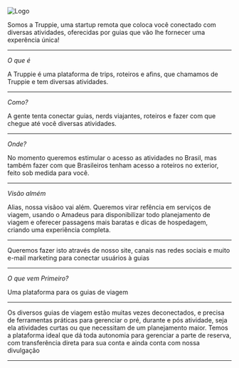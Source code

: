 ![Logo](https://truppie.com/assets/logo-flat-8815ef3639e143731f00922704c9fa09d5fc311e5433207cf6e8ca136d4edf32.png)

Somos a Truppie, uma startup remota que coloca você conectado com diversas atividades, oferecidas por guias que vão lhe fornecer uma experência única!

---

*O que é*

A Truppie é uma plataforma de trips, roteiros e afins, que chamamos de Truppie e tem diversas atividades.

---

*Como?*

A gente tenta conectar guias, nerds viajantes, roteiros e fazer com que chegue até você diversas atividades.

---

*Onde?*

No momento queremos estimular o acesso as atividades no Brasil, mas também fazer com que Brasileiros tenham acesso a roteiros no exterior, feito sob medida para você.

---

*Visão almém*

Alias, nossa visãoo vai além. Queremos virar refência em serviços de viagem, usando o Amadeus para disponibilizar todo planejamento de viagem e oferecer passagens mais baratas e dicas de hospedagem, criando uma experiência completa.

---

Queremos fazer isto através de nosso site, canais nas redes sociais e muito e-mail marketing para conectar usuários à guias

---

*O que vem Primeiro?*

Uma plataforma para os guias de viagem

---

Os diversos guias de viagem estão muitas vezes deconectados, e precisa de ferramentas práticas para gerenciar o pré, durante e pós atividade, seja ela atividades curtas ou que necessitam de um planejamento maior. Temos a plataforma ideal que dá toda autonomia para gerenciar a parte de reserva, com transferência direta para sua conta e ainda conta com nossa divulgação

---



